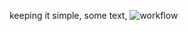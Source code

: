 keeping it simple, 
some text,
![workflow](https://github.com/pantheras/sem/actions/workflows/main.yml/badge.svg)